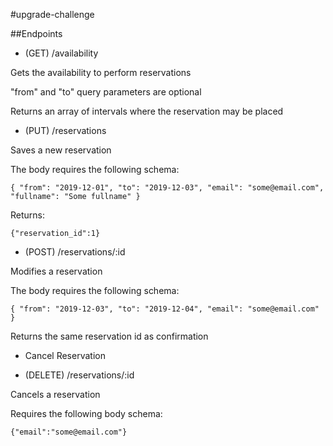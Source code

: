 #upgrade-challenge

##Endpoints

* (GET) /availability

Gets the availability to perform reservations

"from" and "to" query parameters are optional

Returns an array of intervals where the reservation may be placed

* (PUT) /reservations

Saves a new reservation

The body requires the following schema:

``
{ "from": "2019-12-01",
  "to": "2019-12-03",
  "email": "some@email.com",
  "fullname": "Some fullname"
}
``

Returns:

``
{"reservation_id":1}
``

* (POST) /reservations/:id

Modifies a reservation

The body requires the following schema:

``
{ "from": "2019-12-03",
  "to": "2019-12-04",
  "email": "some@email.com"
}
``

Returns the same reservation id as confirmation

* Cancel Reservation

* (DELETE) /reservations/:id

Cancels a reservation

Requires the following body schema:

``
{"email":"some@email.com"}
``